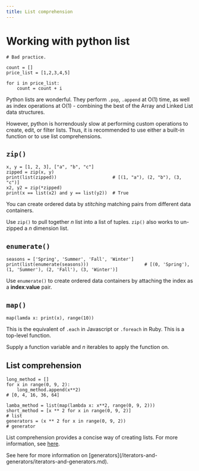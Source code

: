 ```yaml
---
title: List comprehension
---
```


# Working with python list

```
# Bad practice.

count = []
price_list = [1,2,3,4,5]

for i in price_list:
    count = count + i
```

Python lists are wonderful. They perform `.pop`, `.append` at O(1) time, as well as index operations at O(1) - combining the best of the Array and Linked List data structures.

However, python is horrendously slow at performing custom operations to create, edit, or filter lists. Thus, it is recommended to use either a built-in function or to use list comprehensions.

## `zip()`

```
x, y = [1, 2, 3], ["a", "b", "c"]
zipped = zip(x, y)
print(list(zipped))                     # [(1, "a"), (2, "b"), (3, "c")]
x2, y2 = zip(*zipped)
print(x == list(x2) and y == list(y2))  # True
```

You can create ordered data by _stitching_  matching pairs from different data containers.

Use `zip()` to pull together _n_ list into a list of tuples. `zip()` also works to un-zipped a _n_ dimension list.

## `enumerate()`

```
seasons = ['Spring', 'Summer', 'Fall', 'Winter']
print(list(enumerate(seasons)))                     # [(0, 'Spring'), (1, 'Summer'), (2, 'Fall'), (3, 'Winter')]
```

Use `enumerate()` to create ordered data containers by attaching the index as a __index__:__value__ pair.

## `map()`

```
map(lamda x: print(x), range(10))
```

This is the equivalent of `.each` in Javascript or `.foreach` in Ruby. This is a top-level function.

Supply a function variable and _n_ iterables to apply the function on.

## List comprehension

```
long_method = []
for x in range(0, 9, 2):
    long_method.append(x**2)                                            # [0, 4, 16, 36, 64]

lamba_method = list(map(lambda x: x**2, range(0, 9, 2)))
short_method = [x ** 2 for x in range(0, 9, 2)]                         # list
generators = (x ** 2 for x in range(0, 9, 2))                           # generator
```

List comprehension provides a concise way of creating lists. For more information, see [here](/python/basics/data-types-and-operators/data-container-methods.md#list-methods).

<aside class="success">
    See here for more information on [generators](/iterators-and-generators/iterators-and-generators.md).
</aside>
